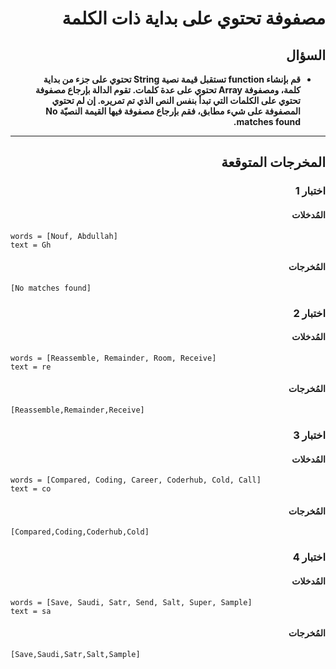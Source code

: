 # <div dir="rtl">مصفوفة تحتوي على بداية ذات الكلمة</div>

## <div dir="rtl">السؤال</div>

<ul dir="rtl">
<li>
<b>
قم بإنشاء function تستقبل قيمة نصية String تحتوي على جزء من بداية كلمة، ومصفوفة Array تحتوي على عدة كلمات. تقوم الدالة بإرجاع مصفوفة تحتوي على الكلمات التي تبدأ بنفس النص الذي تم تمريره. إن لم تحتوي المصفوفة على شيء مطابق، فقم بإرجاع مصفوفة فيها القيمة النصيّة No matches found.
</b>
</li>
</ul>

---

## <div dir="rtl">المخرجات المتوقعة</div>

### <div dir="rtl">اختبار 1</div>

#### <div dir="rtl">المُدخلات</div>

```text
words = [Nouf, Abdullah]
text = Gh
```

#### <div dir="rtl">المُخرجات</div>

```text
[No matches found]
```

### <div dir="rtl">اختبار 2</div>

#### <div dir="rtl">المُدخلات</div>

```text
words = [Reassemble, Remainder, Room, Receive]
text = re
```

#### <div dir="rtl">المُخرجات</div>

```text
[Reassemble,Remainder,Receive]
```

### <div dir="rtl">اختبار 3</div>

#### <div dir="rtl">المُدخلات</div>

```text
words = [Compared, Coding, Career, Coderhub, Cold, Call]
text = co
```

#### <div dir="rtl">المُخرجات</div>

```text
[Compared,Coding,Coderhub,Cold]
```

### <div dir="rtl">اختبار 4</div>

#### <div dir="rtl">المُدخلات</div>

```text
words = [Save, Saudi, Satr, Send, Salt, Super, Sample]
text = sa
```

#### <div dir="rtl">المُخرجات</div>

```text
[Save,Saudi,Satr,Salt,Sample]
```